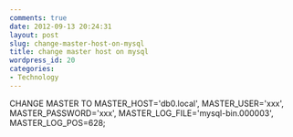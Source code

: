 ```yaml
---
comments: true
date: 2012-09-13 20:24:31
layout: post
slug: change-master-host-on-mysql
title: change master host on mysql
wordpress_id: 20
categories:
- Technology
---
```


CHANGE MASTER TO MASTER_HOST='db0.local', MASTER_USER='xxx', MASTER_PASSWORD='xxx', MASTER_LOG_FILE='mysql-bin.000003', MASTER_LOG_POS=628;
